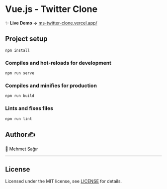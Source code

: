 # Vue.js - Twitter Clone
✨ **Live Demo ->** [ms-twitter-clone.vercel.app/](https://ms-twitter-clone.vercel.app/)
## Project setup
```
npm install
```

### Compiles and hot-reloads for development
```
npm run serve
```

### Compiles and minifies for production
```
npm run build
```

### Lints and fixes files
```
npm run lint
```

## Author✍️
👤 Mehmet Sağır

___

## License
Licensed under the MIT license, see [LICENSE](LICENSE) for details.

